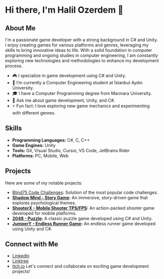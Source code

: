 # Hi there, I'm Halil Ozerdem 👋
## About Me
I'm a passionate game developer with a strong background in C# and Unity. I enjoy creating games for various platforms and genres, leveraging my skills to bring innovative ideas to life. With a solid foundation in computer programming and ongoing studies in computer engineering, I am constantly exploring new technologies and methodologies to enhance my development process.
- 🎮 I specialize in game development using C# and Unity.
- 🌱 I’m currently a Computer Engineering student at İstanbul Aydın University.
- 🎓 I have a Computer Programming degree from Marmara University.
- 💬 Ask me about game development, Unity, and C#.
- ⚡ Fun fact: I love exploring new game mechanics and experimenting with different genres.
## Skills
- **Programming Languages:** C#, C, C++
- **Game Engines:** Unity
- **Tools:** Git, Visual Studio, Cursor, VS Code, JetBrains Rider
- **Platforms:** PC, Mobile, Web
## Projects
Here are some of my notable projects:
- [Blind75 Code Challenges](https://github.com/halilozerdem2/Blind75): Solution of the most popular code challenges.
- **[Shadow Mind - Story Game](https://github.com/halilozerdem2/ShadowMind):** An immersive, story-driven game that explores psychological themes.
- **[ShooterX - Mobile Shooter TPS/FPS](https://github.com/halilozerdem2/ShooterX):** An action-packed shooter game developed for mobile platforms.
- **[2048 - Puzzle](https://github.com/halilozerdem2/2048-Game):** A classic puzzle game developed using C# and Unity.
- **[JumperY - Endless Runner Game](https://github.com/halilozerdem2/JumperY):** An endless runner game developed using Unity and C#.
## Connect with Me
- [LinkedIn](https://www.linkedin.com/in/ozerdemhalil/)
- [Linktree](https://linktr.ee/halilozerdem2)
- [Itch.io](https://halilozerdem.itch.io/)
Let's connect and collaborate on exciting game development projects!
